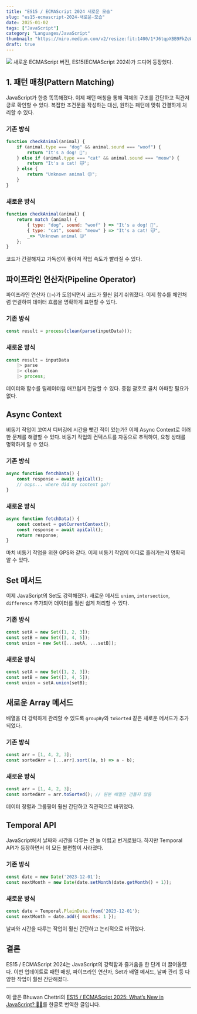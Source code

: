 ```yaml
---
title: "ES15 / ECMAScript 2024 새로운 모습"
slug: "es15-ecmascript-2024-새로운-모습"
date: 2025-01-02
tags: ["JavaScript"]
category: "Languages/JavaScript"
thumbnail: "https://miro.medium.com/v2/resize:fit:1400/1*J6tqpXBB9FkZeW8peS5HWg.png"
draft: true
---
```

![](https://miro.medium.com/v2/resize:fit:1400/1*J6tqpXBB9FkZeW8peS5HWg.png)
새로운 ECMAScript 버전, ES15(ECMAScript 2024)가 드디어 등장했다.

## 1. 패턴 매칭(Pattern Matching)
JavaScript가 한층 똑똑해졌다. 이제 패턴 매칭을 통해 객체의 구조를 간단하고 직관저긍로 확인할 수 있다. 복잡한 조건문을 작성하는 대신, 원하는 패턴에 맞춰 간결하게 처리할 수 있다.

### 기존 방식
```js
function checkAnimal(animal) {
    if (animal.type === "dog" && animal.sound === "woof") {
        return "It's a dog! 🐶";
    } else if (animal.type === "cat" && animal.sound === "meow") {
        return "It's a cat! 🐱";
    } else {
        return "Unknown animal 😕";
    }
}
```

### 새로운 방식
```js
function checkAnimal(animal) {
	return match (animal) {
		{ type: "dog", sound: "woof" } => "It's a dog! 🐶",
		{ type: "cat", sound: "meow" } => "It's a cat! 🐱",
		_=> "Unknown animal 😕"
	};
}
```

코드가 간결해지고 가독성이 좋아져 작업 속도가 빨라질 수 있다.

## 파이프라인 연산자(Pipeline Operator)
파이프라인 연산자 (`|>`)가 도입되면서 코드가 훨씬 읽기 쉬워졌다. 이제 함수를 체인처럼 연결하여 데이터 흐름을 명확하게 표현할 수 있다.

### 기존 방식
```js
const result = process(clean(parse(inputData)));
```

###  새로운 방식
```js
const result = inputData
	|> parse
	|> clean
	|> process;
```

데이터와 함수를 릴레이터럼 매끄럽게 전달할 수 있다. 중첩 괄호로 골치 아파할 필요가 없다.

## Async Context
비동기 작업이 꼬여서 디버깅에 시간을 뺏긴 적이 있는가? 이제 Async Context로 이러한 문제를 해결할 수 있다. 비동기 작업의 컨텍스트를 자동으로 추적하여, 요청 상태를 명확하게 알 수 있다.

### 기존 방식
```js
async function fetchData() {
	const response = await apiCall();
	// oops... where did my context go?!
}
```

### 새로운 방식
```js
async function fetchData() {
	const context = getCurrentContext();
	const response = await apiCall();
	return response;
}
```

마치 비동기 작업을 위한 GPS와 같다. 이제 비동기 작업이 어디로 흘러가는지 명확히 알 수 있다.

## Set 메서드
이제 JavaScript의 Set도 강력해졌다. 새로운 메서드 `union`, `intersection`, `difference` 추가되어 데이터를 훨씬 쉽게 처리할 수 있다.

### 기존 방식
```js
const setA = new Set([1, 2, 3]);
const setB = new Set([3, 4, 5]);
const union = new Set([...setA, ...setB]);
```

### 새로운 방식
```js
const setA = new Set([1, 2, 3]);
const setB = new Set([3, 4, 5]);
const union = setA.union(setB);
```

## 새로운 Array 메서드
배열을 더 강력하게 관리할 수 있도록 `groupBy`와 `toSorted` 같은 새로운 메서드가 추가되었다.

### 기존 방식
```js
const arr = [1, 4, 2, 3];
const sortedArr = [...arr].sort((a, b) => a - b);
```

### 새로운 방식
```js
const arr = [1, 4, 2, 3];
const sortedArr = arr.toSorted(); // 원본 배열은 건들지 않음
```

데이터 정렬과 그룹핑이 훨씬 간단하고 직관적으로 바뀌었다.

## Temporal API
JavaScript에서 날짜와 시간을 다루는 건 늘 어렵고 번거로웠다. 하지만 Temporal API가 등장하면서 이 모든 불편함이 사라졌다.

### 기존 방식
```js
const date = new Date('2023-12-01');
const nextMonth = new Date(date.setMonth(date.getMonth() + 1));
```

### 새로운 방식
```js
const date = Temporal.PlainDate.from('2023-12-01');
const nextMonth = date.add({ months: 1 });
```

날짜와 시간을 다루는 작업이 훨씬 간단하고 논리적으로 바뀌었다.

## 결론
ES15 / ECMAScript 2024는 JavaScript의 강력함과 즐거움을 한 단계 더 끌어올렸다. 이번 업데이트로 패턴 매칭, 파이프라인 연산자, Set과 배열 메서드, 날짜 관리 등 다양한 작업이 훨씬 간단해졌다.

---
이 글은 Bhuwan Chettri의 [ES15 / ECMAScript 2025: What’s New in JavaScript? 🎉✨](https://javascript.plainenglish.io/es15-ecmascript-2024-whats-new-in-javascript-2a19494a5749)를 한글로 번역한 글입니다.